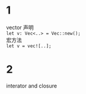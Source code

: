 # 1
vector 声明  
        `let v: Vec<..> = Vec::new();`  
宏方法  
        `let v = vec![..];`  
# 2

interator and closure